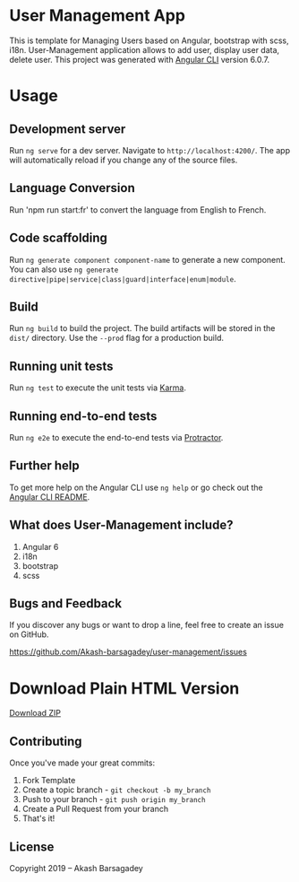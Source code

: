 # User Management App

This is template for Managing Users based on Angular, bootstrap with scss, i18n.
User-Management application allows to add user, display user data, delete user.
This project was generated with [Angular CLI](https://github.com/Akash-barsagadey/user-management-angular.git) version 6.0.7.

# Usage

## Development server

Run `ng serve` for a dev server. Navigate to `http://localhost:4200/`. The app will automatically reload if you change any of the source files.

## Language Conversion

Run 'npm run start:fr' to convert the language from English to French.

## Code scaffolding

Run `ng generate component component-name` to generate a new component. You can also use `ng generate directive|pipe|service|class|guard|interface|enum|module`.

## Build

Run `ng build` to build the project. The build artifacts will be stored in the `dist/` directory. Use the `--prod` flag for a production build.

## Running unit tests

Run `ng test` to execute the unit tests via [Karma](https://karma-runner.github.io).

## Running end-to-end tests

Run `ng e2e` to execute the end-to-end tests via [Protractor](http://www.protractortest.org/).

## Further help

To get more help on the Angular CLI use `ng help` or go check out the [Angular CLI README](https://github.com/Akash-barsagadey/user-management/blob/master/README.md).

## What does User-Management include?

1. Angular 6
2. i18n
3. bootstrap
4. scss

## Bugs and Feedback

If you discover any bugs or want to drop a line, feel free to create an issue on GitHub.

https://github.com/Akash-barsagadey/user-management/issues

# Download Plain HTML Version

[Download ZIP](https://github.com/Akash-barsagadey/user-management/archive/gh-pages.zip)

## Contributing

Once you've made your great commits:

1. Fork Template
2. Create a topic branch - `git checkout -b my_branch`
3. Push to your branch - `git push origin my_branch`
4. Create a Pull Request from your branch
5. That's it!

## License

Copyright 2019 – Akash Barsagadey
